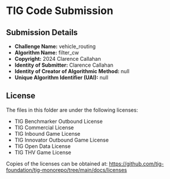 # TIG Code Submission

## Submission Details

* **Challenge Name:** vehicle_routing
* **Algorithm Name:** filter_cw
* **Copyright:** 2024 Clarence Callahan
* **Identity of Submitter:** Clarence Callahan
* **Identity of Creator of Algorithmic Method:** null
* **Unique Algorithm Identifier (UAI):** null

## License

The files in this folder are under the following licenses:
* TIG Benchmarker Outbound License
* TIG Commercial License
* TIG Inbound Game License
* TIG Innovator Outbound Game License
* TIG Open Data License
* TIG THV Game License

Copies of the licenses can be obtained at:
https://github.com/tig-foundation/tig-monorepo/tree/main/docs/licenses